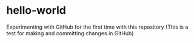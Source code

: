 # hello-world
Experimenting with GitHub for the first time with this repository
(This is a test for making and committing changes in GitHub)
